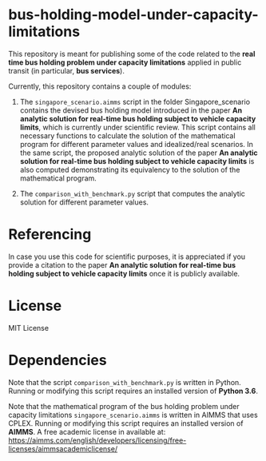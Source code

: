 # bus-holding-model-under-capacity-limitations

This repository is meant for publishing some of the code related to the **real time bus holding problem under capacity limitations** applied in public transit (in particular, **bus services**).

Currently, this repository contains a couple of modules:

1. The `singapore_scenario.aimms` script in the folder Singapore_scenario contains the devised bus holding model introduced in the paper **An analytic solution for real-time bus holding subject to vehicle capacity limits**, which is currently under scientific review. This script contains all necessary functions to calculate the solution of the mathematical program for different parameter values and idealized/real scenarios. In the same script, the proposed analytic solution of the paper **An analytic solution for real-time bus holding subject to vehicle capacity limits** is also computed demonstrating its equivalency to the solution of the mathematical program.

2. The `comparison_with_benchmark.py` script that computes the analytic solution for different parameter values.

# Referencing

In case you use this code for scientific purposes, it is appreciated if you provide a citation to the paper **An analytic solution for real-time bus holding subject to vehicle capacity limits** once it is publicly available.

# License

MIT License

# Dependencies

Note that the script `comparison_with_benchmark.py` is written in Python. Running or modifying this script requires an installed version of **Python 3.6**. 

Note that the mathematical program of the bus holding problem under capacity limitations `singapore_scenario.aimms` is written in AIMMS that uses CPLEX. Running or modifying this script requires an installed version of **AIMMS**. A free academic license in available at: https://aimms.com/english/developers/licensing/free-licenses/aimmsacademiclicense/
